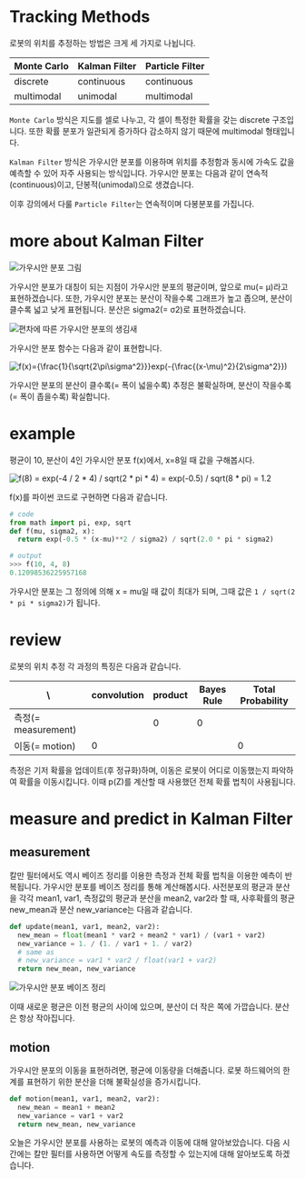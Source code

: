 # Tracking Methods
로봇의 위치를 추정하는 방법은 크게 세 가지로 나뉩니다.

Monte Carlo | Kalman Filter | Particle Filter
---|---|---
discrete | continuous | continuous
multimodal | unimodal | multimodal

`Monte Carlo` 방식은 지도를 셀로 나누고, 각 셀이 특정한 확률을 갖는 discrete 구조입니다. 또한 확률 분포가 일관되게 증가하다 감소하지 않기 때문에 multimodal 형태입니다.

`Kalman Filter` 방식은 가우시안 분포를 이용하며 위치를 추정함과 동시에 가속도 값을 예측할 수 있어 자주 사용되는 방식입니다. 가우시안 분포는 다음과 같이 연속적(continuous)이고, 단봉적(unimodal)으로 생겼습니다.

이후 강의에서 다룰 `Particle Filter`는 연속적이며 다봉분포를 가집니다.

# more about Kalman Filter

![가우시안 분포 그림](https://lh3.googleusercontent.com/proxy/3glwB63IW7Dd-upb-e8EsQibJA5B7mH2_EvQ_zPiJl8WpYYJ4EedTosb18ANEBa1fAoKlztz8oEIHy-Noa7PXzLixA8pWhy4NAHUYYoehWyaM7d4AMAc59xObqFJfEaGS8OmVO6ATkl7YmzztU4XlX-Fk-FCh_mf8X9owhAsWRiWq93cpjY)

가우시안 분포가 대칭이 되는 지점이 가우시안 분포의 평균이며, 앞으로 mu(= μ)라고 표현하겠습니다. 또한, 가우시안 분포는 분산이 작을수록 그래프가 높고 좁으며, 분산이 클수록 넓고 낮게 표현됩니다. 분산은 sigma2(= σ2)로 표현하겠습니다.

![편차에 따른 가우시안 분포의 생김새](https://t1.daumcdn.net/cfile/tistory/99B693455DB9573A28)

가우시안 분포 함수는 다음과 같이 표현합니다. 

![f(x)={\frac{1}{\sqrt{2\pi\sigma^2}}}exp(-{\frac{(x-\mu)^2}{2\sigma^2}})](https://latex.codecogs.com/png.latex?\inline&space;\bg_white&space;f(x)={\frac{1}{\sqrt{2\pi\sigma^2}}}exp(-{\frac{(x-\mu)^2}{2\sigma^2}}))

가우시안 분포의 분산이 클수록(= 폭이 넓을수록) 추정은 불확실하며, 분산이 작을수록(= 폭이 좁을수록) 확실합니다.

# example

평균이 10, 분산이 4인 가우시안 분포 f(x)에서, x=8일 때 값을 구해봅시다.

![f(8) = exp(-4 / 2 * 4) / sqrt(2 * pi * 4) = exp(-0.5) / sqrt(8 * pi) = 1.2](https://latex.codecogs.com/png.latex?\inline&space;\bg_white&space;f(8)={exp({\frac{-4}{2*4}})/{\sqrt{2*pi*4}}=exp(-0.5)/sqrt(8*pi)\approx1.2)

f(x)를 파이썬 코드로 구현하면 다음과 같습니다.

```py
# code
from math import pi, exp, sqrt
def f(mu, sigma2, x):
  return exp(-0.5 * (x-mu)**2 / sigma2) / sqrt(2.0 * pi * sigma2)
```

```py
# output
>>> f(10, 4, 8)
0.12098536225957168
```

가우시안 분포는 그 정의에 의해 x = mu일 때 값이 최대가 되며, 그때 값은 `1 / sqrt(2 * pi * sigma2)`가 됩니다.

# review

로봇의 위치 추정 각 과정의 특징은 다음과 같습니다.

\ | convolution | product | Bayes Rule | Total Probability
---|---|---|---|---
측정(= measurement) |  | 0 | 0 | 
이동(= motion) | 0 |  |  | 0

측정은 기저 확률을 업데이트(후 정규화)하며, 이동은 로봇이 어디로 이동했는지 파악하여 확률을 이동시킵니다. 이때 p(Z)를 계산할 때 사용했던 전체 확률 법칙이 사용됩니다.

# measure and predict in Kalman Filter

## measurement

칼만 필터에서도 역시 베이즈 정리를 이용한 측정과 전체 확률 법칙을 이용한 예측이 반복됩니다. 가우시안 분포를 베이즈 정리를 통해 계산해봅시다. 사전분포의 평균과 분산을 각각 mean1, var1, 측정값의 평균과 분산을 mean2, var2라 할 때, 사후확률의 평균 new_mean과 분산 new_variance는 다음과 같습니다.

```py
def update(mean1, var1, mean2, var2):
  new_mean = float(mean1 * var2 + mean2 * var1) / (var1 + var2)
  new_variance = 1. / (1. / var1 + 1. / var2)
  # same as
  # new_variance = var1 * var2 / float(var1 + var2)
  return new_mean, new_variance
```

![가우시안 분포 베이즈 정리](https://mblogthumb-phinf.pstatic.net/MjAyMDAxMjNfNzMg/MDAxNTc5NzQyODIyMzk4.gTUKMFL0_j1MJyMwU0Pd5leMnev9jjo4a_Oq7d9X8Esg.kPRpTMr7I3vstYYYOeaIy_9WlODD9t2YXgZrwbXPg1Yg.PNG.ekdldhrtlsda/image.png?type=w800)

이때 새로운 평균은 이전 평균의 사이에 있으며, 분산이 더 작은 쪽에 가깝습니다. 분산은 항상 작아집니다.

## motion

가우시안 분포의 이동을 표현하려면, 평균에 이동량을 더해줍니다. 로봇 하드웨어의 한계를 표현하기 위한 분산을 더해 불확실성을 증가시킵니다.

```py
def motion(mean1, var1, mean2, var2):
  new_mean = mean1 + mean2
  new_variance = var1 + var2
  return new_mean, new_variance
```

오늘은 가우시안 분포를 사용하는 로봇의 예측과 이동에 대해 알아보았습니다. 다음 시간에는 칼만 필터를 사용하면 어떻게 속도를 측정할 수 있는지에 대해 알아보도록 하겠습니다.